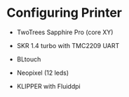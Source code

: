 # Configuring Printer

  - TwoTrees Sapphire Pro (core XY)
  - SKR 1.4 turbo with TMC2209 UART
  - BLtouch
  - Neopixel (12 leds)

  - KLIPPER with Fluiddpi
